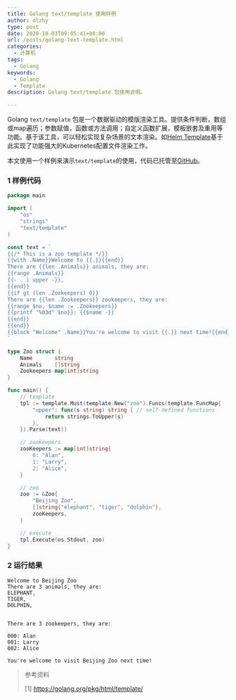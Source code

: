 ```yaml
---
title: Golang text/template 使用样例
author: olzhy
type: post
date: 2020-10-03T09:05:41+08:00
url: /posts/golang-text-template.html
categories:
  - 计算机
tags:
  - Golang
keywords:
  - Golang
  - Template
description: Golang text/template 包使用说明。

---
```

Golang `text/template` 包是一个数据驱动的模版渲染工具。提供条件判断，数组或map遍历；参数赋值，函数或方法调用；自定义函数扩展，模板嵌套及重用等功能。基于该工具，可以轻松实现复杂场景的文本渲染。如[Helm Template](https://helm.sh/docs/chart_template_guide/getting_started/)基于此实现了功能强大的Kubernetes配置文件渲染工作。

本文使用一个样例来演示`text/template`的使用，代码已托管至[GitHub](https://github.com/olzhy/go-excercises/blob/master/text_template/test.go)。

### 1 样例代码

```go
package main

import (
	"os"
	"strings"
	"text/template"
)

const text = `
{{/* This is a zoo template */}}
{{with .Name}}Welcome to {{.}}{{end}}
There are {{len .Animals}} animals, they are: 
{{range .Animals}}
{{- . | upper -}},
{{end}}
{{if gt (len .Zookeepers) 0}}
There are {{len .Zookeepers}} zookeepers, they are:
{{range $no, $name := .Zookeepers}}
{{printf "%03d" $no}}: {{$name -}}
{{end}}
{{end}}
{{block "Welcome" .Name}}You're welcome to visit {{.}} next time!{{end}}
`

type Zoo struct {
	Name       string
	Animals    []string
	Zookeepers map[int]string
}

func main() {
	// template
	tpl := template.Must(template.New("zoo").Funcs(template.FuncMap{
		"upper": func(s string) string { // self-defined functions
			return strings.ToUpper(s)
		},
	}).Parse(text))

	// zookeepers
	zooKeepers := map[int]string{
		0: "Alan",
		1: "Larry",
		2: "Alice",
	}

	// zoo
	zoo := &Zoo{
		"Beijing Zoo",
		[]string{"elephant", "tiger", "dolphin"},
		zooKeepers,
	}

	// execute
	tpl.Execute(os.Stdout, zoo)
}
```

### 2 运行结果

```text
Welcome to Beijing Zoo
There are 3 animals, they are: 
ELEPHANT,
TIGER,
DOLPHIN,


There are 3 zookeepers, they are:

000: Alan
001: Larry
002: Alice

You're welcome to visit Beijing Zoo next time!
```

> 参考资料
>
> [1]&nbsp;<a href="https://golang.org/pkg/html/template/" target="blank">https://golang.org/pkg/html/template/</a>